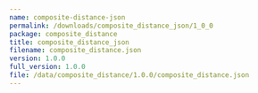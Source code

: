 ```yaml
---
name: composite-distance-json
permalink: /downloads/composite_distance_json/1_0_0
package: composite_distance
title: composite_distance_json
filename: composite_distance.json
version: 1.0.0
full_version: 1.0.0
file: /data/composite_distance/1.0.0/composite_distance.json
---
```

